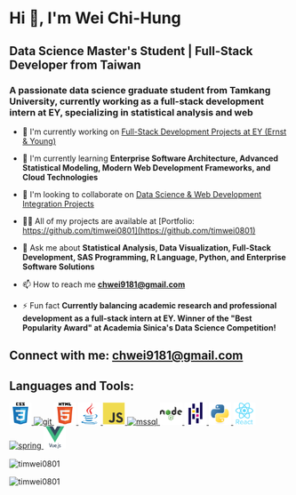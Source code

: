 # Hi 👋, I'm Wei Chi-Hung

## Data Science Master's Student | Full-Stack Developer from Taiwan

### A passionate data science graduate student from Tamkang University, currently working as a full-stack development intern at EY, specializing in statistical analysis and web

- 🔭 I'm currently working on [Full-Stack Development Projects at EY (Ernst & Young)](https://github.com/timwei0801/Highway_trafficwave)

- 🌱 I'm currently learning **Enterprise Software Architecture, Advanced Statistical Modeling, Modern Web Development Frameworks, and Cloud Technologies**

- 👯 I'm looking to collaborate on [Data Science & Web Development Integration Projects](https://github.com/timwei0801/MVA-Internet-use-and-bullying)

- 👨‍💻 All of my projects are available at [Portfolio: https://github.com/timwei0801](https://github.com/timwei0801)

- 💬 Ask me about **Statistical Analysis, Data Visualization, Full-Stack Development, SAS Programming, R Language, Python, and Enterprise Software Solutions**

- 📫 How to reach me **chwei9181@gmail.com**

- ⚡ Fun fact **Currently balancing academic research and professional development as a full-stack intern at EY. Winner of the "Best Popularity Award" at Academia Sinica's Data Science Competition!**

## Connect with me: chwei9181@gmail.com

<p align="left">
</p>

<h2 align="left">Languages and Tools:</h2>
<p align="left"> <a href="https://www.w3schools.com/css/" target="_blank" rel="noreferrer"> <img src="https://raw.githubusercontent.com/devicons/devicon/master/icons/css3/css3-original-wordmark.svg" alt="css3" width="40" height="40"/> </a> <a href="https://git-scm.com/" target="_blank" rel="noreferrer"> <img src="https://www.vectorlogo.zone/logos/git-scm/git-scm-icon.svg" alt="git" width="40" height="40"/> </a> <a href="https://www.w3.org/html/" target="_blank" rel="noreferrer"> <img src="https://raw.githubusercontent.com/devicons/devicon/master/icons/html5/html5-original-wordmark.svg" alt="html5" width="40" height="40"/> </a> <a href="https://www.java.com" target="_blank" rel="noreferrer"> <img src="https://raw.githubusercontent.com/devicons/devicon/master/icons/java/java-original.svg" alt="java" width="40" height="40"/> </a> <a href="https://developer.mozilla.org/en-US/docs/Web/JavaScript" target="_blank" rel="noreferrer"> <img src="https://raw.githubusercontent.com/devicons/devicon/master/icons/javascript/javascript-original.svg" alt="javascript" width="40" height="40"/> </a> <a href="https://www.microsoft.com/en-us/sql-server" target="_blank" rel="noreferrer"> <img src="https://www.svgrepo.com/show/303229/microsoft-sql-server-logo.svg" alt="mssql" width="40" height="40"/> </a> <a href="https://nodejs.org" target="_blank" rel="noreferrer"> <img src="https://raw.githubusercontent.com/devicons/devicon/master/icons/nodejs/nodejs-original-wordmark.svg" alt="nodejs" width="40" height="40"/> </a> <a href="https://pandas.pydata.org/" target="_blank" rel="noreferrer"> <img src="https://raw.githubusercontent.com/devicons/devicon/2ae2a900d2f041da66e950e4d48052658d850630/icons/pandas/pandas-original.svg" alt="pandas" width="40" height="40"/> </a> <a href="https://www.python.org" target="_blank" rel="noreferrer"> <img src="https://raw.githubusercontent.com/devicons/devicon/master/icons/python/python-original.svg" alt="python" width="40" height="40"/> </a> <a href="https://reactjs.org/" target="_blank" rel="noreferrer"> <img src="https://raw.githubusercontent.com/devicons/devicon/master/icons/react/react-original-wordmark.svg" alt="react" width="40" height="40"/> </a> <a href="https://spring.io/" target="_blank" rel="noreferrer"> <img src="https://www.vectorlogo.zone/logos/springio/springio-icon.svg" alt="spring" width="40" height="40"/> </a> <a href="https://vuejs.org/" target="_blank" rel="noreferrer"> <img src="https://raw.githubusercontent.com/devicons/devicon/master/icons/vuejs/vuejs-original-wordmark.svg" alt="vuejs" width="40" height="40"/> </a> </p>

<p><img align="center" src="https://github-readme-stats.vercel.app/api/top-langs?username=timwei0801&show_icons=true&locale=en&layout=compact" alt="timwei0801" /></p>

<p><img align="center" src="https://github-readme-streak-stats.herokuapp.com/?user=timwei0801&" alt="timwei0801" /></p>
